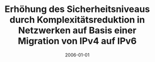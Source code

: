 ---
abstract: ''
authors:
- Wojciech Urbanczyk
date: '2006-01-01'
featured: false
links:
- name: Publik
  url: https://publik.tuwien.ac.at/showentry.php?ID=140879&lang=2
publication_types:
- '7'
publishDate: '2006-01-01'
title: Erhöhung des Sicherheitsniveaus durch Komplexitätsreduktion in Netzwerken auf
  Basis einer Migration von IPv4 auf IPv6
url_pdf: ''
---